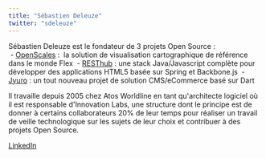 ```yaml
---
title: "Sébastien Deleuze"
twitter: "sdeleuze"
---
```


Sébastien Deleuze est le fondateur de 3 projets Open Source :  
 - [OpenScales](http://openscales.org/) :  la solution de visualisation
cartographique de référence dans le monde Flex
 - [RESThub](http://resthub.org) : une stack Java/Javascript complète
pour développer des applications HTML5 basée sur Spring et Backbone.js
 - [Jyuro](http://jyuro.org) : un tout nouveau projet de solution
CMS/eCommerce basé sur Dart

Il travaille depuis 2005 chez Atos Worldline en tant qu'architecte
logiciel où il est responsable d'Innovation Labs, une structure dont le
principe est de donner à certains collaborateurs 20% de leur temps pour
réaliser un travail de veille technologique sur les sujets de leur choix
et contribuer à des projets Open Source.

[LinkedIn](https://www.linkedin.com/in/deleuze)

